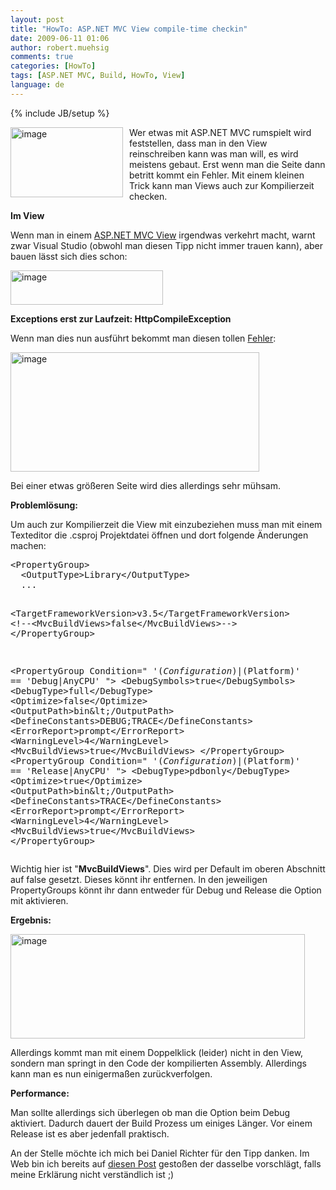 ```yaml
---
layout: post
title: "HowTo: ASP.NET MVC View compile-time checkin"
date: 2009-06-11 01:06
author: robert.muehsig
comments: true
categories: [HowTo]
tags: [ASP.NET MVC, Build, HowTo, View]
language: de
---
```

{% include JB/setup %}
<p><a href="{{BASE_PATH}}/assets/wp-images/image762.png"><img style="border-right: 0px; border-top: 0px; margin: 0px 10px 0px 0px; border-left: 0px; border-bottom: 0px" height="112" alt="image" src="{{BASE_PATH}}/assets/wp-images/image-thumb740.png" width="180" align="left" border="0"></a>Wer etwas mit ASP.NET MVC rumspielt wird feststellen, dass man in den View reinschreiben kann was man will, es wird meistens gebaut. Erst wenn man die Seite dann betritt kommt ein Fehler. Mit einem kleinen Trick kann man Views auch zur Kompilierzeit checken.</p><p><strong>Im View</strong></p> <p>Wenn man in einem <a href="http://asp.net/mvc">ASP.NET MVC View</a> irgendwas verkehrt macht, warnt zwar Visual Studio (obwohl man diesen Tipp nicht immer trauen kann), aber bauen lässt sich dies schon:</p> <p><a href="{{BASE_PATH}}/assets/wp-images/image763.png"><img style="border-right: 0px; border-top: 0px; border-left: 0px; border-bottom: 0px" height="55" alt="image" src="{{BASE_PATH}}/assets/wp-images/image-thumb741.png" width="244" border="0"></a> </p> <p><strong>Exceptions erst zur Laufzeit: HttpCompileException</strong></p> <p>Wenn man dies nun ausführt bekommt man diesen tollen <a href="http://msdn.microsoft.com/de-de/library/system.web.httpcompileexception.aspx">Fehler</a>:</p> <p><a href="{{BASE_PATH}}/assets/wp-images/image764.png"><img style="border-right: 0px; border-top: 0px; border-left: 0px; border-bottom: 0px" height="191" alt="image" src="{{BASE_PATH}}/assets/wp-images/image-thumb742.png" width="398" border="0"></a> </p> <p>Bei einer etwas größeren Seite wird dies allerdings sehr mühsam.</p> <p><strong>Problemlösung:</strong></p> <p>Um auch zur Kompilierzeit die View mit einzubeziehen muss man mit einem Texteditor die .csproj Projektdatei öffnen und dort folgende Änderungen machen:</p> <div class="wlWriterSmartContent" id="scid:812469c5-0cb0-4c63-8c15-c81123a09de7:c8c95118-841d-48f8-b163-ab45c40143bf" style="padding-right: 0px; display: inline; padding-left: 0px; float: none; padding-bottom: 0px; margin: 0px; padding-top: 0px"><pre name="code" class="c#">&lt;PropertyGroup&gt;
  &lt;OutputType&gt;Library&lt;/OutputType&gt;
  ...

  &lt;TargetFrameworkVersion&gt;v3.5&lt;/TargetFrameworkVersion&gt;
  &lt;!--&lt;MvcBuildViews&gt;false&lt;/MvcBuildViews&gt;--&gt;
&lt;/PropertyGroup&gt;

&lt;PropertyGroup Condition=" '$(Configuration)|$(Platform)' == 'Debug|AnyCPU' "&gt;
  &lt;DebugSymbols&gt;true&lt;/DebugSymbols&gt;
  &lt;DebugType&gt;full&lt;/DebugType&gt;
  &lt;Optimize&gt;false&lt;/Optimize&gt;
  &lt;OutputPath&gt;bin\&lt;/OutputPath&gt;
  &lt;DefineConstants&gt;DEBUG;TRACE&lt;/DefineConstants&gt;
  &lt;ErrorReport&gt;prompt&lt;/ErrorReport&gt;
  &lt;WarningLevel&gt;4&lt;/WarningLevel&gt;
  &lt;MvcBuildViews&gt;true&lt;/MvcBuildViews&gt;
&lt;/PropertyGroup&gt;
&lt;PropertyGroup Condition=" '$(Configuration)|$(Platform)' == 'Release|AnyCPU' "&gt;
  &lt;DebugType&gt;pdbonly&lt;/DebugType&gt;
  &lt;Optimize&gt;true&lt;/Optimize&gt;
  &lt;OutputPath&gt;bin\&lt;/OutputPath&gt;
  &lt;DefineConstants&gt;TRACE&lt;/DefineConstants&gt;
  &lt;ErrorReport&gt;prompt&lt;/ErrorReport&gt;
  &lt;WarningLevel&gt;4&lt;/WarningLevel&gt;
  &lt;MvcBuildViews&gt;true&lt;/MvcBuildViews&gt;
&lt;/PropertyGroup&gt;</pre></div>
<p>Wichtig hier ist "<strong>MvcBuildViews</strong>". Dies wird per Default im oberen Abschnitt auf false gesetzt. Dieses könnt ihr entfernen. In den jeweiligen PropertyGroups könnt ihr dann entweder für Debug und Release die Option mit aktivieren.</p>
<p><strong>Ergebnis:</strong></p>
<p><a href="{{BASE_PATH}}/assets/wp-images/image765.png"><img style="border-right: 0px; border-top: 0px; border-left: 0px; border-bottom: 0px" height="167" alt="image" src="{{BASE_PATH}}/assets/wp-images/image-thumb743.png" width="471" border="0"></a> </p>
<p>Allerdings kommt man mit einem Doppelklick (leider) nicht in den View, sondern man springt in den Code der kompilierten Assembly. Allerdings kann man es nun einigermaßen zurückverfolgen.</p>
<p><strong>Performance:</strong></p>
<p>Man sollte allerdings sich überlegen ob man die Option beim Debug aktiviert. Dadurch dauert der Build Prozess um einiges Länger. Vor einem Release ist es aber jedenfall praktisch.</p>
<p>An der Stelle möchte ich mich bei Daniel Richter für den Tipp danken. Im Web bin ich bereits auf <a href="http://devermind.com/linq/aspnet-mvc-tip-turn-on-compile-time-view-checking">diesen Post</a> gestoßen der dasselbe vorschlägt, falls meine Erklärung nicht verständlich ist ;)</p>
